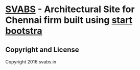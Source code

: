 # [SVABS](http://svabs.in/) - Architectural Site for Chennai firm built using [start bootstra](http://startbootstrap.com/template-overviews/freelancer/)

## Copyright and License

Copyright 2016 svabs.in 